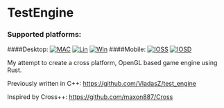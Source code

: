 # TestEngine

### Supported platforms:

[MAC1]: https://github.com/vladasz/rust_sand/actions/workflows/mac.yml/badge.svg
[LIN1]: https://github.com/vladasz/rust_sand/actions/workflows/linux.yml/badge.svg
[WIN1]: https://github.com/vladasz/rust_sand/actions/workflows/windows.yml/badge.svg
[IOSS1]: https://github.com/vladasz/rust_sand/actions/workflows/ios_sim.yml/badge.svg
[IOSD1]: https://github.com/vladasz/rust_sand/actions/workflows/ios_dev.yml/badge.svg

[LMAC]: https://github.com/VladasZ/rust_sand/actions/workflows/mac.yml
[LLIN]: https://github.com/VladasZ/rust_sand/actions/workflows/linux.yml
[LWIN]: https://github.com/VladasZ/rust_sand/actions/workflows/windows.yml
[LIOSS]: https://github.com/VladasZ/rust_sand/actions/workflows/ios_sim.yml
[LIOSD]: https://github.com/VladasZ/rust_sand/actions/workflows/ios_dev.yml

####Desktop:
[![MAC][MAC1]][LMAC]
[![Lin][LIN1]][LLIN]
[![Win][WIN1]][LWIN]
####Mobile:
[![IOSS][IOSS1]][LIOSS]
[![IOSD][IOSD1]][LIOSD]


My attempt to create a cross platform, OpenGL based game engine using Rust.

Previously written in C++: https://github.com/VladasZ/test_engine 

Inspired by Cross++: https://github.com/maxon887/Cross